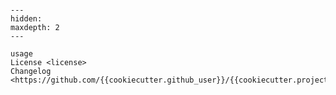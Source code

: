 ```{include} ../README.md

```

[license]: license
[command-line reference]: usage

```{toctree}
---
hidden:
maxdepth: 2
---

usage
License <license>
Changelog <https://github.com/{{cookiecutter.github_user}}/{{cookiecutter.project_slug}}/releases>
```